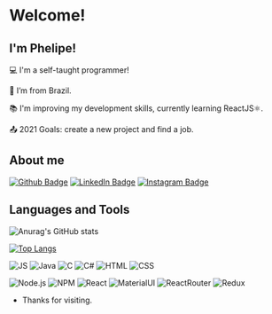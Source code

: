 # Welcome!

 

## I'm Phelipe!

 

:computer: I'm a self-taught programmer!

:house_with_garden: I’m from Brazil.

:books: I'm improving my development skills, currently learning ReactJS⚛️.

:outbox_tray: 2021 Goals: create a new project and find a job.

## About me

[![Github Badge](https://img.shields.io/badge/-Github-000?style=for-the-badge&logo=Github&logoColor=white&link=LINK_GIT)](https://github.com/howjack)  [![LinkedIn Badge](https://img.shields.io/badge/-LinkedIn-blue?style=for-the-badge&logo=Linkedin&logoColor=white&link=LINK_LINKEDIN)](https://www.linkedin.com/in/phelipe-alves-fagundes-170817134/)  [![Instagram Badge](https://img.shields.io/badge/Instagram-E4405F?style=for-the-badge&logo=instagram&logoColor=white&link=LINK_INSTAGRAM)](https://www.instagram.com/phelipe.fagundes/)

## Languages and Tools

![Anurag's GitHub stats](https://github-readme-stats.vercel.app/api?username=howjack&show_icons=true&theme=dracula&layout=compact)

[![Top Langs](https://github-readme-stats.vercel.app/api/top-langs/?username=anuraghazra&layout=compact&theme=dracula)](https://github.com/anuraghazra/github-readme-stats)

![JS](https://img.shields.io/badge/JavaScript-F7DF1E?style=for-the-badge&logo=javascript&logoColor=black) ![Java](https://img.shields.io/badge/Java-ED8B00?style=for-the-badge&logo=java&logoColor=white) ![C](https://img.shields.io/badge/C-00599C?style=for-the-badge&logo=c&logoColor=white) ![C#](https://img.shields.io/badge/C%23-239120?style=for-the-badge&logo=c-sharp&logoColor=white) ![HTML](https://img.shields.io/badge/HTML-239120?style=for-the-badge&logo=html5&logoColor=white) ![CSS](https://img.shields.io/badge/CSS3-1572B6?style=for-the-badge&logo=css3&logoColor=white)

![Node.js](https://img.shields.io/badge/Node.js-339933?style=for-the-badge&logo=nodedotjs&logoColor=white) ![NPM](https://img.shields.io/badge/npm-CB3837?style=for-the-badge&logo=npm&logoColor=white) ![React](https://img.shields.io/badge/React-20232A?style=for-the-badge&logo=react&logoColor=61DAFB) ![MaterialUI](https://img.shields.io/badge/Material--UI-0081CB?style=for-the-badge&logo=material-ui&logoColor=white) ![ReactRouter](https://img.shields.io/badge/React_Router-CA4245?style=for-the-badge&logo=react-router&logoColor=white) ![Redux](https://img.shields.io/badge/Redux-593D88?style=for-the-badge&logo=redux&logoColor=white)




- Thanks for visiting.
